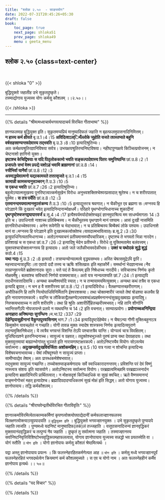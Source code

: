 ```yaml
---
title: "श्लोक २.५०  - साङ्ययोग"
date: 2022-07-31T20:45:26+05:30
draft: false
book:
    toc_page: true
    next_page: shloka51
    prev_page: shloka49
    menu : geeta_menu
---
```




## श्लोक २.५० {class=text-center}

<br/>

{{< shloka  "0"  >}}

बुद्धियुक्तो जहातीह उभे सुकृतदुष्कृते।    
तस्माद्योगाय युज्यस्व योगः कर्मसु कौशलम्  ।।२.५०।।

{{< /shloka >}}

---


{{% details "श्रीमत्मध्वाचार्यभगवत्पादाचर्य विरचित  गीताभाष्य" %}}

ज्ञानफलमाह बुद्धियुक्त इति। सुकृतमप्यप्रियं मानुष्यादिफलं जहाति न बृहत्फलमुपासनादिनिमित्तम्।   
**न हास्य कर्म क्षीयते** बृ.उ.1।4।15 
**अविदित्वाऽस्िमँल्लोके जुहोति यजते तपस्तप्यते बहूनि वर्षसहस्राण्यन्तवदेवास्य तद्भवति** बृ.उ.3।8।10 इत्यादिश्रुतिभ्यः।   
अतः कर्मक्षयश्रुतिरज्ञानिविषया सर्वत्र। उभयक्षयश्रुतिरप्यनिष्टविषया। नहीष्टपुण्यक्षये किञ्चित्प्रयोजनम्। न चेष्टनाशो ज्ञानिनो युक्तः।   
**इष्टाश्च केचिद्विषयाः स यदि पितृलोककामो भवति सङ्कल्पादेवास्य पितरः समुत्तिष्ठन्ति** छां.उ.8।2।1   
**प्रजापतेः सभां वेश्म प्रपद्ये यशोऽहं भवामि ब्राह्मणानां** छां.उ.8।14।  
**स्त्रीभिर्वा यानैर्वा** छां.उ.8।12।3  
**अस्माद्ध्येवात्मनो यद्यत्कामयते तत्तत्सृजते** बृ.उ.1।4।15  
**कामान्नी कामरूप्यनुसञ्चरन्** तै.उ.3।10।5   
**स एकधा भवति** छां.उ.7।26।2   इत्यादिश्रुतिभ्यः।   
बहुत्वेऽप्यात्मसुखस्य पुनरिष्टत्वात्कर्मसुखेन विरोधः अनुभवशक्तिश्चेश्वरप्रसादात् श्रुतेश्च। न च शरीरपातात् पूर्वमेव। **स तत्र पर्येति** छां.उ.8।12।3  
**एतमानन्दमयमात्मानमुपसंक्रम्य** तै.उ.3।10।5 इत्याद्युत्तरत्र श्रवणात्। 
न चैकीभूत एव ब्रह्मणा सः।मग्नस्य हि परेऽज्ञाने किं दुःखतरं भवेत् इत्यादिनिन्दनान्मोक्षधर्मे। परिहारे पृथग्भोगाभिधानाच्च शुकादीनां **पृथग्दृष्टेश्चजगद्व्यापारवर्जं** ब्र.सू.4।4।17 इत्यैश्वर्यमर्यादोक्तेश्चइदं ज्ञानमुपाश्रित्य मम साधर्म्यमागताः 14।3 इति च। उपाधिनाशे नाशाच्च प्रतिबिम्बस्य।
न चैकीभूतस्य पृथग्ज्ञाने मानं पश्यामः। आसं दुःखी नासमिति ज्ञानविरोधाच्चेश्वरस्य। अनेन रूपेणेति च भेदाभावात्। न च प्रतिबिम्बस्य बिम्बैक्यं लोके पश्यामः। उपाधिनाशे मानं वा।मग्नस्य हि परेऽज्ञाने इति दुःखात्मकत्वोक्तेश्च।यावदात्मभावित्वात्৷৷ ब्र.सू.2।3।30 इत्युपाधिनित्यताभिधानाच्च। 
अतोऽनन्यवचनं प्रतीयमानमप्यौपचारिकम्।
दृष्टाश्च ते भगवतो भिन्ना नारदेन। 
प्रतिशाखं च स एकधा छां.उ.7।26।2 इत्यादिषु भेदेन प्रतीयन्ते।
विरोधे तु युक्तिमतामेव बलंवत्त्वम्। युक्तयश्चात्रोक्ताःमग्नस्य हि इत्यादयः। 
अतो जले जलैकीभाववदेकीभावः। **उक्तं च यथोदकं शुद्धे शुद्धं** कठो.4।15   
**यथा नद्यः** मुं.उ.3।2।8 इत्यादौ। तत्राप्यन्योन्यात्मत्वे वृद्ध्यसम्भवः। 
अस्ति चेषत्समुद्रेऽपि द्वारि। 
महत्त्वादन्यत्रादृष्टिः।ता एवापो ददौ तस्य च ऋषिः शंसितव्रतः इति महाकौर्मे। 
समर्थानां भेदज्ञानाच्च।नैव तत्प्राप्नुवन्त्येते ब्रह्मेशानादयः सुराः। 
यत्ते पदं ते कैवल्यम् इति निषेधाच्च नारदीये। 
सविचारश्च निर्णयः कृतो मोक्षवर्मेषु। बलवांश्च सविचारो निर्णयो वाक्यमात्रात्।
अतो यत्र नान्यत्पश्यति छां.7।24।1 इत्याद्यपि तदधीनसत्तादिवाचि। 
अन्यथा कथमैश्वर्यादि स्यात्। 
न च तन्मायामयमित्युक्तम्। 
अन्यथा कथं तत्रैव स एकधा इत्यादि ब्रूयात्। 
न चन ह वै सशरीरस्य छां.उ.8।12।1 इत्यादिविरोधः। 
वैलक्षण्यात्तच्छरीराणाम्। अभौतिकानि हि तानि नित्योपाधिविनिर्मितानि ईश्वरशक्त्या। 
तथा चोक्तम्शरीरं जायते तेषां षोडश्या कलयैव हि इति नारायणरामकल्पे।
वदन्ति च लौकिकाद्वैलक्षण्येऽभावशब्दंअप्रहर्षमनानन्दंसुखदुःखबाह्यः इत्यादिषु। निरुक्त्यभावाच्च न तानि शरीराणि। 
तथा हि श्रुतिः अशारीति्ँहितच्छरीरमभवत्। 
नहि तानि शीर्णानि भवन्तिसर्गेऽपि नोपजायन्ते प्रलये न व्यथयन्ति च 14।2 इति वचनात्। साम्यात्प्रयोगः। 
**प्रयोगाच्चअनिन्द्रिया अनाहारा अनिष्पन्दाः सुगन्धिनः**।म.भा.12।337।29  
**देहेन्द्रियासुहीनानां वैकुण्ठपुरवासिनाम्** भाग.7।1।34 इत्यादिदृष्टदेहेष्वेव। 
न चैषाऽन्या गौणी मुक्तिःबहुनाऽत्र किमुक्तेन यावच्छ्वेतं न गच्छति। 
योगी तावन्न मुक्तः स्यादेष शास्त्रस्य निर्णयः इत्यादित्यपुराणे तदन्यमुक्तिनिषेधात्।
ये त्वत्रैव भगवन्तं विशन्ति तेऽपि पश्चात्तत्रैव यान्ति। 
योग्यत्वं चात्र विवक्षितम्। युधिष्ठिरप्रश्ने इतरनिन्दनाच्च। 
सायुज्यं य ग्रहवत्। तदुक्तेश्चभुञ्जते पुरुषं प्राप्य यथा देवग्रहादयः। 
तथा मुक्तावुत्तमायां बाह्यान्भोगांस्तु भुञ्जते इति नारायणाष्टाक्षरकल्पे। 
अतोऽनिष्टस्यैव वियोगः सोऽस्त्येव सर्वात्मना। 
**अदुःखम्सर्वदुःखविवर्जिताः अशोकमहिम्।** बृ.उ.5।10
यत्र गत्वा न शोचन्ति इत्यादिभ्यः विशेषवचनाभावाच्च।
येषां त्वीषद्दृश्यते न सायुज्यं प्राप्ताः।  
सामीप्याद्येव तेषाम्। अतः प्रारब्धकर्मशेषभावात्।  
तद्भुक्त्वा सायुज्यं गच्छन्ति। तच्चोक्तम्सङ्कर्षणादयः सर्वे स्वाधिकारादनन्तरम्। प्रविशन्ति परं देवं विष्णुं नास्त्यत्र संशयः इति व्यासयोगे। 
अतोऽनिष्टस्य सर्वात्मना वियोगः। 
परब्रह्मत्वमिच्छामि परब्रह्मञ्जनार्दन इत्यादिना ब्रह्मादिभिरपि प्रार्थितत्वात्।
न मोक्षसदृशं किञ्चिदधिकं वा सुखं क्वचित्। 
ऋते वैष्णवमानन्दं वाङ्मनोगोचरं महत् इत्यादेश्च।
ब्रह्मादिपदादप्यधिकतमं सुखं मोक्षं इति सिद्धम्। 
अतो योगाय युज्यस्व। ज्ञानोपायाय। तद्धि कर्मकौशलम्।

{{% /details %}}



{{% details "श्रीराघवेन्द्रतीर्थविरचित गीताविवृतिः" %}}

ज्ञानात्कर्माविरमित्येतत्काम्यकर्मिणां कृपणत्वोक्त्योपपाद्येदानीं
कर्मफलाज्ज्ञानफलस्य विलक्षणत्वोक्त्याऽप्युपपादयति ॥ `बुद्धियुक्त इति` ।
बुद्धियुक्तो भगवज्ज्ञानयुक्तः । उभे सुकृतदुष्कृते पुण्यपापे जहाति त्यजति ।
पुण्यमध्ये यदनिष्टं मानुष्यादिफ(लकं)लं तज्जहाति । यत्तूपासनादिजन्यं
ज्ञानवृद्धिकरं मुक्तावानंदवृद्धिकरं च तत्पुण्यं नैव जहाति । दुष्कृतं तु सर्वात्मना
जहाति । तस्माज्ज्ञानस्य सर्वानिष्टनिवृत्तिविशिष्टोभयवृद्धिरूपमहाफलत्वात्‌,
योगाय ज्ञानोपायाय युज्यस्व सन्नद्धो भव प्रयतस्वेति वा । योगं स्तौति ॥
`योग इति` । योगो ज्ञानोपायः कर्मसु कौशलं श्रेष्ठमित्यर्थः ।   

यद्वा अस्तु ज्ञानोपायाय प्रयत्नः । किं फलस्नेहरहितकर्मणेत्यत आह ॥ `योग इति` ।
कर्मसु मध्ये भगवज्ज्ञानपूर्वं फलस्नेहरहितं भगवदर्थत्वेन क्रियमाणं कर्म
कौशलमुच्यते । स एव च योगो नाम । अतः फलस्नेहहीनं कर्मैव ज्ञानोपाय
इत्यर्थः ।। ५०॥


{{% /details %}}



{{% details "पद विचार" %}}


{{% /details %}}
